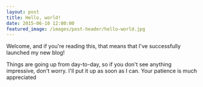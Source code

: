 ```yaml
---
layout: post
title: Hello, world!
date: 2015-06-10 12:00:00
featured_image: /images/post-header/hello-world.jpg
---
```


Welcome, and if you're reading this, that means that I've successfully launched my new blog!

Things are going up from day-to-day, so if you don't see anything impressive, don't worry. I'll put it up as soon as I can. Your patience is much appreciated

